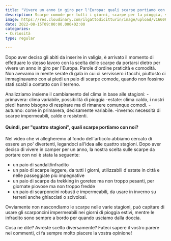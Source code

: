 ```yaml
---
title: "Vivere un anno in giro per l'Europa: quali scarpe portiamo con noi?"
description: Scarpe comode per tutti i giorni, scarpe per la pioggia, scarponcini da trekking, scarpe per la sera.. sì ma quali scegliere davvero?
image: https://res.cloudinary.com/ilgattodicitturin/image/upload/v1660666972/Articoli/IMG_7726_pyyb9f.jpg
date: 2022-08-15T09:00:00.000+02:00
categories:
- Curiosità
type: regular

---
```

Dopo aver deciso gli abiti da inserire in valigia, è arrivato il momento di effettuare lo stesso lavoro con la scelta delle scarpe da portarsi dietro per vivere un anno in giro per l'Europa.
Parole d'ordine praticità e comodità. Non avevamo in mente serate di gala in cui ci servissero i tacchi, piuttosto ci immaginavamo con ai piedi un paio di scarpe comode, quando non fossimo stati scalzi a contatto con il terreno. 


Analizziamo insieme il cambiamento del clima in base alle stagioni:
-primavera: clima variabile, possibilità di pioggia
-estate: clima caldo, i nostri piedi hanno bisogno di respirare ma di rimanere comunque comodi.
-autunno: come in primavera, decisamente variabile.
-inverno: necessità di scarpe impermeabili, calde e resistenti.

#### Quindi, per "quattro stagioni", quali scarpe portiamo con noi?

Nel video che vi allegheremo al fondo dell'articolo abbiamo cercato di essere un po' divertenti, legandoci all'idea alle quattro stagioni.
Dopo aver deciso di vivere in camper per un anno, la nostra scelta sulle scarpe da portare con noi è stata la seguente:
* un paio di sandali/infradito
* un paio di scarpe leggere, da tutti i giorni, utilizzabili d'estate in città e nelle passeggiate più impegnative
* un paio di scarpe da trekking in goretex ma non troppo pesanti, per giornate piovose ma non troppo fredde
* un paio di scarponcini robusti e impermeabili, da usare in inverno su terreni anche ghiacciati o scivolosi.

Ovviamente non nascondiamo le scarpe nelle varie stagioni, può capitare di usare gli scarponcini impermeabili nei giorni di pioggia estivi, mentre le infradito sono sempre a bordo per quando usciamo dalla doccia. 


Cosa ne dite? Avreste scelto diversamente? Fateci sapere il vostro parere nei commenti, ci fa sempre molto piacere la vostra opinione!


